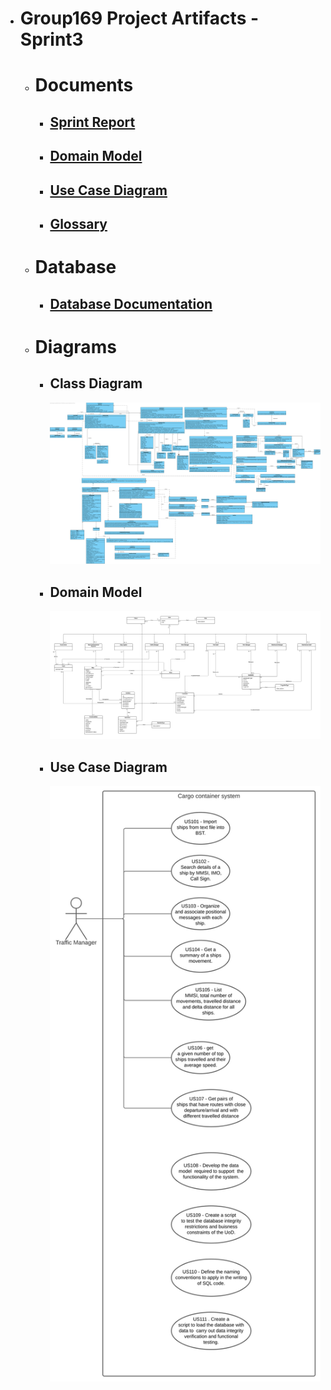 * # Group169 Project Artifacts - Sprint3
    * # Documents
        * ## [Sprint Report](Report.md)
        * ## [Domain Model](DomainModel.md)
        * ## [Use Case Diagram](UseCaseDiagram.md) 
        * ## [Glossary](Glossary.md) 
    * # Database
        * ## [Database Documentation](Database/README.md)
    * # Diagrams
        * ## Class Diagram
            ![ClassDiagram](CD.svg)
        * ## Domain Model
            ![ClassDiagram](DM.svg)
        * ## Use Case Diagram
            ![UseCaseDiagram](UseCaseDiagram.svg)